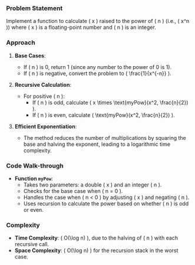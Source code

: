 ### Problem Statement
Implement a function to calculate \( x \) raised to the power of \( n \) (i.e., \( x^n \)) where \( x \) is a floating-point number and \( n \) is an integer.

### Approach
1. **Base Cases**:
   - If \( n \) is 0, return 1 (since any number to the power of 0 is 1).
   - If \( n \) is negative, convert the problem to \( \frac{1}{x^{-n}} \).

2. **Recursive Calculation**:
   - For positive \( n \):
     - If \( n \) is odd, calculate \( x \times \text{myPow}(x^2, \frac{n}{2}) \).
     - If \( n \) is even, calculate \( \text{myPow}(x^2, \frac{n}{2}) \).

3. **Efficient Exponentiation**:
   - The method reduces the number of multiplications by squaring the base and halving the exponent, leading to a logarithmic time complexity.

### Code Walk-through
- **Function `myPow`**:
   - Takes two parameters: a double \( x \) and an integer \( n \).
   - Checks for the base case when \( n = 0 \).
   - Handles the case when \( n < 0 \) by adjusting \( x \) and negating \( n \).
   - Uses recursion to calculate the power based on whether \( n \) is odd or even.

### Complexity
- **Time Complexity**: \( O(\log n) \), due to the halving of \( n \) with each recursive call.
- **Space Complexity**: \( O(\log n) \) for the recursion stack in the worst case.
